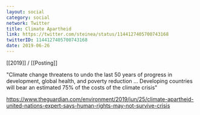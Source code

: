 ```yaml
---
layout: social
category: social
network: Twitter
title: Climate Apartheid
link: https://twitter.com/steinea/status/1144127405700743168
twitterID: 1144127405700743168
date: 2019-06-26
---
```


[[2019]] / [[Posting]]

"Climate change threatens to undo the last 50 years of progress in development, global health, and poverty reduction ... Developing countries will bear an estimated 75% of the costs of the climate crisis"

<https://www.theguardian.com/environment/2019/jun/25/climate-apartheid-united-nations-expert-says-human-rights-may-not-survive-crisis>
